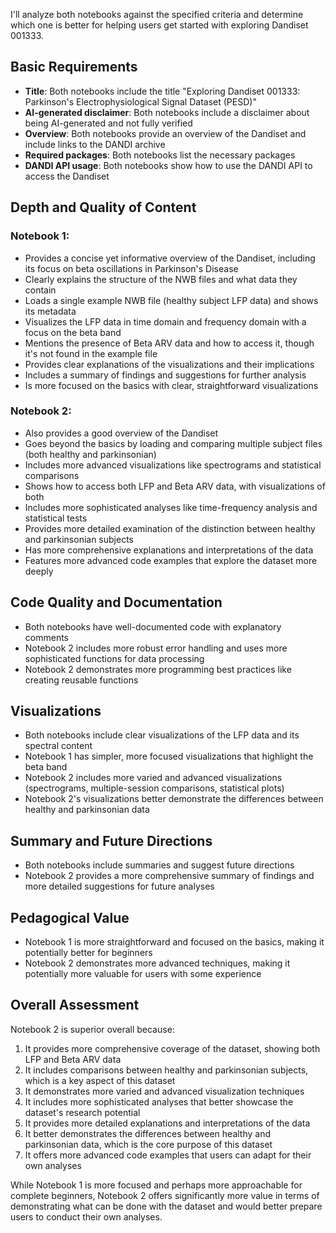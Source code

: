 I'll analyze both notebooks against the specified criteria and determine which one is better for helping users get started with exploring Dandiset 001333.

## Basic Requirements
- **Title**: Both notebooks include the title "Exploring Dandiset 001333: Parkinson's Electrophysiological Signal Dataset (PESD)"
- **AI-generated disclaimer**: Both notebooks include a disclaimer about being AI-generated and not fully verified
- **Overview**: Both notebooks provide an overview of the Dandiset and include links to the DANDI archive
- **Required packages**: Both notebooks list the necessary packages
- **DANDI API usage**: Both notebooks show how to use the DANDI API to access the Dandiset

## Depth and Quality of Content

### Notebook 1:
- Provides a concise yet informative overview of the Dandiset, including its focus on beta oscillations in Parkinson's Disease
- Clearly explains the structure of the NWB files and what data they contain
- Loads a single example NWB file (healthy subject LFP data) and shows its metadata
- Visualizes the LFP data in time domain and frequency domain with a focus on the beta band
- Mentions the presence of Beta ARV data and how to access it, though it's not found in the example file
- Provides clear explanations of the visualizations and their implications
- Includes a summary of findings and suggestions for further analysis
- Is more focused on the basics with clear, straightforward visualizations

### Notebook 2:
- Also provides a good overview of the Dandiset
- Goes beyond the basics by loading and comparing multiple subject files (both healthy and parkinsonian)
- Includes more advanced visualizations like spectrograms and statistical comparisons
- Shows how to access both LFP and Beta ARV data, with visualizations of both
- Includes more sophisticated analyses like time-frequency analysis and statistical tests
- Provides more detailed examination of the distinction between healthy and parkinsonian subjects
- Has more comprehensive explanations and interpretations of the data
- Features more advanced code examples that explore the dataset more deeply

## Code Quality and Documentation
- Both notebooks have well-documented code with explanatory comments
- Notebook 2 includes more robust error handling and uses more sophisticated functions for data processing
- Notebook 2 demonstrates more programming best practices like creating reusable functions

## Visualizations
- Both notebooks include clear visualizations of the LFP data and its spectral content
- Notebook 1 has simpler, more focused visualizations that highlight the beta band
- Notebook 2 includes more varied and advanced visualizations (spectrograms, multiple-session comparisons, statistical plots)
- Notebook 2's visualizations better demonstrate the differences between healthy and parkinsonian data

## Summary and Future Directions
- Both notebooks include summaries and suggest future directions
- Notebook 2 provides a more comprehensive summary of findings and more detailed suggestions for future analyses

## Pedagogical Value
- Notebook 1 is more straightforward and focused on the basics, making it potentially better for beginners
- Notebook 2 demonstrates more advanced techniques, making it potentially more valuable for users with some experience

## Overall Assessment

Notebook 2 is superior overall because:
1. It provides more comprehensive coverage of the dataset, showing both LFP and Beta ARV data
2. It includes comparisons between healthy and parkinsonian subjects, which is a key aspect of this dataset
3. It demonstrates more varied and advanced visualization techniques
4. It includes more sophisticated analyses that better showcase the dataset's research potential
5. It provides more detailed explanations and interpretations of the data
6. It better demonstrates the differences between healthy and parkinsonian data, which is the core purpose of this dataset
7. It offers more advanced code examples that users can adapt for their own analyses

While Notebook 1 is more focused and perhaps more approachable for complete beginners, Notebook 2 offers significantly more value in terms of demonstrating what can be done with the dataset and would better prepare users to conduct their own analyses.